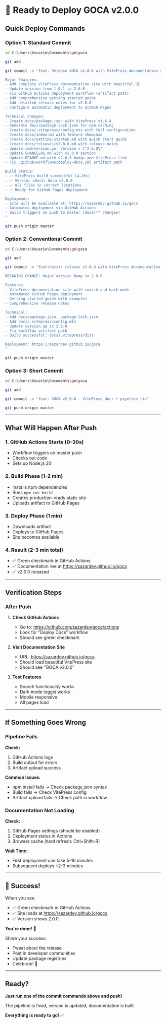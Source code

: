 # 🚀 Ready to Deploy GOCA v2.0.0

## Quick Deploy Commands

### Option 1: Standard Commit

```bash
cd C:\Users\Usuario\Documents\go\goca

git add .

git commit -m "feat: Release GOCA v2.0.0 with VitePress documentation system

Major Features:
- Add complete VitePress documentation site with beautiful UI
- Update version from 1.0.1 to 2.0.0
- Fix GitHub Actions deployment workflow (artifact path)
- Add comprehensive getting started guide
- Add detailed release notes for v2.0.0
- Configure automatic deployment to GitHub Pages

Technical Changes:
- Create docs/package.json with VitePress v1.6.4
- Generate docs/package-lock.json for npm caching
- Create docs/.vitepress/config.mts with full configuration
- Create docs/index.md with feature showcase
- Create docs/getting-started.md with quick start guide
- Create docs/releases/v2.0.0.md with release notes
- Update cmd/version.go: Version = \"2.0.0\"
- Update CHANGELOG.md with v2.0.0 section
- Update README.md with v2.0.0 badge and VitePress link
- Fix .github/workflows/deploy-docs.yml artifact path

Build Status:
- ✅ VitePress build successful (4.26s)
- ✅ Version check: Goca v2.0.0
- ✅ All files in correct locations
- ✅ Ready for GitHub Pages deployment

Deployment:
- Site will be available at: https://sazardev.github.io/goca
- Automated deployment via GitHub Actions
- Build triggers on push to master (docs/** changes)
"

git push origin master
```

### Option 2: Conventional Commit

```bash
cd C:\Users\Usuario\Documents\go\goca

git add .

git commit -m "feat(docs): release v2.0.0 with VitePress documentation system

BREAKING CHANGE: Major version bump to 2.0.0

Features:
- VitePress documentation site with search and dark mode
- Automated GitHub Pages deployment
- Getting started guide with examples
- Comprehensive release notes

Technical:
- Add docs/package.json, package-lock.json
- Add docs/.vitepress/config.mts
- Update version.go to 2.0.0
- Fix workflow artifact path
- Build successful: docs/.vitepress/dist

Deployment: https://sazardev.github.io/goca
"

git push origin master
```

### Option 3: Short Commit

```bash
cd C:\Users\Usuario\Documents\go\goca

git add .

git commit -m "feat: GOCA v2.0.0 - VitePress docs + pipeline fix"

git push origin master
```

---

## What Will Happen After Push

### 1. GitHub Actions Starts (0-30s)
- Workflow triggers on master push
- Checks out code
- Sets up Node.js 20

### 2. Build Phase (1-2 min)
- Installs npm dependencies
- Runs `npm run build`
- Creates production-ready static site
- Uploads artifact to GitHub Pages

### 3. Deploy Phase (1 min)
- Downloads artifact
- Deploys to GitHub Pages
- Site becomes available

### 4. Result (2-3 min total)
- ✅ Green checkmark in GitHub Actions
- ✅ Documentation live at https://sazardev.github.io/goca
- ✅ v2.0.0 released

---

## Verification Steps

### After Push

1. **Check GitHub Actions**
   - Go to: https://github.com/sazardev/goca/actions
   - Look for "Deploy Docs" workflow
   - Should see green checkmark

2. **Visit Documentation Site**
   - URL: https://sazardev.github.io/goca
   - Should load beautiful VitePress site
   - Should see "GOCA v2.0.0"

3. **Test Features**
   - Search functionality works
   - Dark mode toggle works
   - Mobile responsive
   - All pages load

---

## If Something Goes Wrong

### Pipeline Fails

**Check:**
1. GitHub Actions logs
2. Build output for errors
3. Artifact upload success

**Common Issues:**
- npm install fails → Check package.json syntax
- Build fails → Check VitePress config
- Artifact upload fails → Check path in workflow

### Documentation Not Loading

**Check:**
1. GitHub Pages settings (should be enabled)
2. Deployment status in Actions
3. Browser cache (hard refresh: Ctrl+Shift+R)

**Wait Time:**
- First deployment can take 5-10 minutes
- Subsequent deploys ~2-3 minutes

---

## 🎉 Success!

When you see:
- ✅ Green checkmark in GitHub Actions
- ✅ Site loads at https://sazardev.github.io/goca
- ✅ Version shows 2.0.0

**You're done!** 🚀

Share your success:
- Tweet about the release
- Post in developer communities
- Update package registries
- Celebrate! 🎊

---

## Ready?

**Just run one of the commit commands above and push!**

The pipeline is fixed, version is updated, documentation is built.

**Everything is ready to go!** ✅

